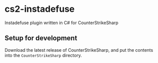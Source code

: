 # cs2-instadefuse
Instadefuse plugin written in C# for CounterStrikeSharp

## Setup for development

Download the latest release of CounterStrikeSharp, and put the contents into the `CounterStrikeSharp` directory.